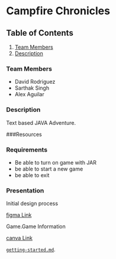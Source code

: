 # Campfire Chronicles




[//]: # (## Table of contents)

[//]: # (1. Team Members)

[//]: # (2. Requirements)

[//]: # (3. Some Image Here)

<!-- TABLE OF CONTENTS -->
## Table of Contents
[//]: # (  <summary>Table of Contents</summary>)
  <ol>
    <li>
      <a href="#team-members">Team Members</a>
    </li>
    <li>
      <a href="#description">Description</a>
    </li>
  </ol>

### Team Members
+ David Rodriguez
+ Sarthak Singh
+ Alex Aguilar

### Description
Text based JAVA Adventure.

###Resources

### Requirements
+ Be able to turn on game with JAR 
+ be able to start a new game
+ be able to exit

### Presentation
Initial design process

[figma Link](https://www.figma.com/file/EYMSSgMPCudxBmRRnmBtvs/Adventure-Game?node-id=0%3A1&t=eY64dArFbdBXfSFw-0)

Game.Game Information

[canva Link](https://www.canva.com/design/DAFZKoEjsqc/RrrmVp33DwRT0HRdKuflDQ/edit)


[`getting-started.md`](getting-started.md).

